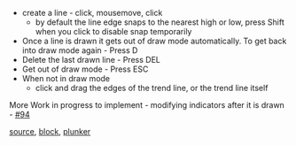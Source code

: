 - create a line - click, mousemove, click
	- by default the line edge snaps to the nearest high or low, press Shift when you click to disable snap temporarily
- Once a line is drawn it gets out of draw mode automatically. To get back into draw mode again - Press D
- Delete the last drawn line - Press DEL
- Get out of draw mode - Press ESC
- When not in draw mode
	- click and drag the edges of the trend line, or the trend line itself

More Work in progress to implement - modifying indicators after it is drawn - [#94](https://github.com/mahanteshsc/react-stockcharts/issues/94)


[source](https://github.com/mahanteshsc/react-stockcharts/blob/master/docs/lib/charts/CandleStickChartWithInteractiveIndicator.jsx), [block](http://bl.ocks.org/rrag/63f666ef1159691d76cc), [plunker](http://plnkr.co/edit/gist:63f666ef1159691d76cc?p=preview)
